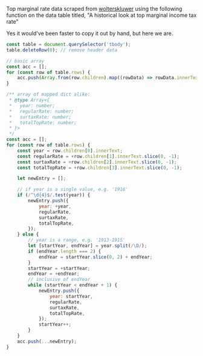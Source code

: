 Top marginal rate data scraped from [wolterskluwer](https://www.wolterskluwer.com/en/expert-insights/whole-ball-of-tax-historical-income-tax-rates)
using the following function on the data table titled, "A historical look at top marginal income tax rate"

Yes it would've been faster to copy it out by hand, but here we are.

```js
const table = document.querySelector('tbody');
table.deleteRow(0); // remove header data

// basic array
const acc = [];
for (const row of table.rows) {
	acc.push(Array.from(row.children).map((rowData) => rowData.innerText));
}

/** array of mapped dict alike:
 * @type Array<{
 * 	 year: number;
 *   regularRate: number;
 *   surtaxRate: number;
 *   totalTopRate: number;
 * }>
 */
const acc = [];
for (const row of table.rows) {
	const year = row.children[0].innerText;
	const regularRate = +row.children[1].innerText.slice(0, -1);
	const surtaxRate = +row.children[2].innerText.slice(0, -1);
	const totalTopRate = +row.children[3].innerText.slice(0, -1);

	let newEntry = [];

	// if year is a single value, e.g. '1916'
	if (/^\d{4}$/.test(year)) {
		newEntry.push({
			year: +year,
			regularRate,
			surtaxRate,
			totalTopRate,
		});
	} else {
		// year is a range, e.g. '1913-1915'
		let [startYear, endYear] = year.split(/\D/);
		if (endYear.length === 2) {
			endYear = startYear.slice(0, 2) + endYear;
		}
		startYear = +startYear;
		endYear = +endYear;
		// inclusive of endYear
		while (startYear < endYear + 1) {
			newEntry.push({
				year: startYear,
				regularRate,
				surtaxRate,
				totalTopRate,
			});
			startYear++;
		}
	}
	acc.push(...newEntry);
}
```
